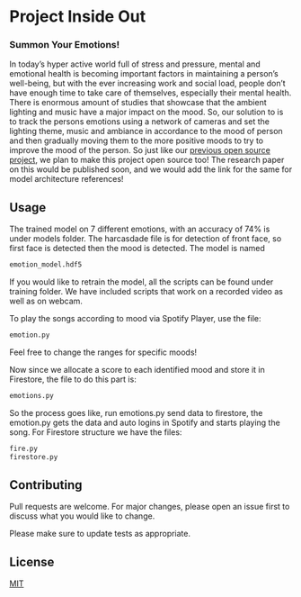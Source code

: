 # Project Inside Out
### Summon Your Emotions!
In today’s hyper active world full of stress and pressure, mental and emotional health is becoming important factors in maintaining a person’s well-being, but with the ever increasing work and social load, people don’t have enough time to take care of themselves, especially their mental health. There is enormous amount of studies that showcase that the ambient lighting and music have a major impact on the mood. So, our solution to is to track the persons emotions using a network of cameras and set the lighting theme, music and ambiance in accordance to the mood of person and then gradually moving them to the more positive moods to try to improve the mood of the person.
So just like our [previous open source project](https://github.com/kaiwalya4850/Direct_Democracy), we plan to make this project open source too! 
The research paper on this would be published soon, and we would add the link for the same for model architecture references!

## Usage
The trained model on 7 different emotions, with an accuracy of 74% is under models folder. The harcasdade file is for detection of front face, so first face is detected then the mood is detected. The model is named

```bash
emotion_model.hdf5
```
If you would like to retrain the model, all the scripts can be found under training folder. We have included scripts that work on a recorded video as well as on webcam.

To play the songs according to mood via Spotify Player, use the file:
```bash
emotion.py
```
Feel free to change the ranges for specific moods!

Now since we allocate a score to each identified mood and store it in Firestore, the file to do this part is:
```bash
emotions.py
```
So the process goes like, run emotions.py send data to firestore, the emotion.py gets the data and auto logins in Spotify and starts playing the song.
For Firestore structure we have the files:
```bash
fire.py
firestore.py
```
## Contributing
Pull requests are welcome. For major changes, please open an issue first to discuss what you would like to change.

Please make sure to update tests as appropriate.

## License
[MIT](https://choosealicense.com/licenses/mit/)

